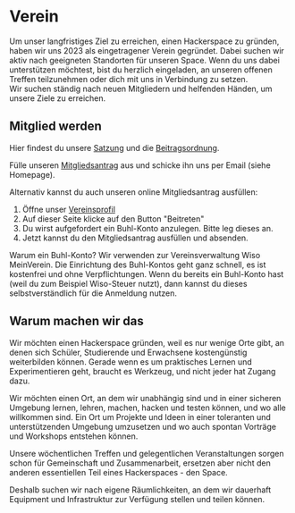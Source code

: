 # Verein

<!--![Work in progress](images/saw.gif)-->

Um unser langfristiges Ziel zu erreichen, einen Hackerspace zu gründen, haben wir uns 2023 als eingetragener Verein gegründet. 
Dabei suchen wir aktiv nach geeigneten Standorten für unseren Space. Wenn du uns dabei unterstützen möchtest, bist du herzlich eingeladen, an unseren offenen Treffen teilzunehmen oder dich mit uns in Verbindung zu setzen.  
Wir suchen ständig nach neuen Mitgliedern und helfenden Händen, um unsere Ziele zu erreichen.

## Mitglied werden

Hier findest du unsere [Satzung](https://wiki.binhacken.de/index.php/Verein/Satzung) und die [Beitragsordnung](https://wiki.binhacken.de/index.php/Verein/Beitragsordnung).  

Fülle unseren [Mitgliedsantrag](/assets/mitgliedsantrag.pdf) aus und schicke ihn uns per Email (siehe Homepage). 

Alternativ kannst du auch unseren online Mitgliedsantrag ausfüllen: 
1. Öffne unser [Vereinsprofil](https://web.meinverein.de/profile/66336)
2. Auf dieser Seite klicke auf den Button "Beitreten"
3. Du wirst aufgefordert ein Buhl-Konto anzulegen. Bitte leg dieses an.
4. Jetzt kannst du den Mitgliedsantrag ausfüllen und absenden.

Warum ein Buhl-Konto?
Wir verwenden zur Vereinsverwaltung Wiso MeinVerein. Die Einrichtung des Buhl-Kontos geht ganz schnell, es ist kostenfrei und ohne Verpflichtungen. Wenn du bereits ein Buhl-Konto hast (weil du zum Beispiel Wiso-Steuer nutzt), dann kannst du dieses selbstverständlich für die Anmeldung nutzen.

## Warum machen wir das

Wir möchten einen Hackerspace gründen, weil es nur wenige Orte gibt, an denen sich Schüler, Studierende und Erwachsene kostengünstig weiterbilden können. Gerade wenn es um praktisches Lernen und Experimentieren geht, braucht es Werkzeug, und nicht jeder hat Zugang dazu.  

Wir möchten einen Ort, an dem wir unabhängig sind und in einer sicheren Umgebung lernen, lehren, machen, hacken und testen können, und wo alle willkommen sind. Ein Ort um Projekte und Ideen in einer toleranten und unterstützenden Umgebung umzusetzen und wo auch spontan Vorträge und Workshops entstehen können.  

Unsere wöchentlichen Treffen und gelegentlichen Veranstaltungen sorgen schon für Gemeinschaft und Zusammenarbeit, ersetzen aber nicht den anderen essentiellen Teil eines Hackerspaces - den Space.  

Deshalb suchen wir nach eigene Räumlichkeiten, an dem wir dauerhaft Equipment und Infrastruktur zur Verfügung stellen und teilen können.  
